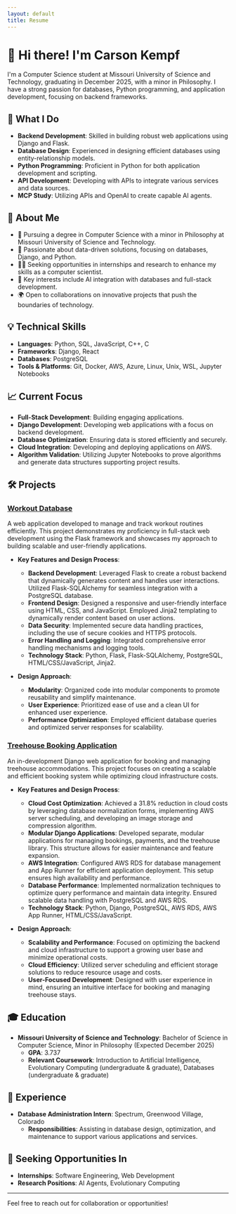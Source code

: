 ```yaml
---
layout: default
title: Resume
---
```

# 👋 Hi there! I'm Carson Kempf

I'm a Computer Science student at Missouri University of Science and Technology, graduating in December 2025, with a minor in Philosophy. I have a strong passion for databases, Python programming, and application development, focusing on backend frameworks.

## 🌟 What I Do

- **Backend Development**: Skilled in building robust web applications using Django and Flask.
- **Database Design**: Experienced in designing efficient databases using entity-relationship models.
- **Python Programming**: Proficient in Python for both application development and scripting.
- **API Development**: Developing with APIs to integrate various services and data sources.
- **MCP Study**: Utilizing APIs and OpenAI to create capable AI agents.

## 🌱 About Me

- 🔭 Pursuing a degree in Computer Science with a minor in Philosophy at Missouri University of Science and Technology.
- 🌱 Passionate about data-driven solutions, focusing on databases, Django, and Python.
- 👨‍💻 Seeking opportunities in internships and research to enhance my skills as a computer scientist.
- 🧠 Key interests include AI integration with databases and full-stack development.
- 🌍 Open to collaborations on innovative projects that push the boundaries of technology.

## 💡 Technical Skills

- **Languages**: Python, SQL, JavaScript, C++, C
- **Frameworks**: Django, React
- **Databases**: PostgreSQL
- **Tools & Platforms**: Git, Docker, AWS, Azure, Linux, Unix, WSL, Jupyter Notebooks

## 📈 Current Focus

- **Full-Stack Development**: Building engaging applications.
- **Django Development**: Developing web applications with a focus on backend development.
- **Database Optimization**: Ensuring data is stored efficiently and securely.
- **Cloud Integration**: Developing and deploying applications on AWS.
- **Algorithm Validation**: Utilizing Jupyter Notebooks to prove algorithms and generate data structures supporting project results.

## 🛠️ Projects

### [Workout Database](https://github.com/carsontkempf/WorkoutDatabase)

A web application developed to manage and track workout routines efficiently. This project demonstrates my proficiency in full-stack web development using the Flask framework and showcases my approach to building scalable and user-friendly applications.

- **Key Features and Design Process**:
  - **Backend Development**: Leveraged Flask to create a robust backend that dynamically generates content and handles user interactions. Utilized Flask-SQLAlchemy for seamless integration with a PostgreSQL database.
  - **Frontend Design**: Designed a responsive and user-friendly interface using HTML, CSS, and JavaScript. Employed Jinja2 templating to dynamically render content based on user actions.
  - **Data Security**: Implemented secure data handling practices, including the use of secure cookies and HTTPS protocols.
  - **Error Handling and Logging**: Integrated comprehensive error handling mechanisms and logging tools.
  - **Technology Stack**: Python, Flask, Flask-SQLAlchemy, PostgreSQL, HTML/CSS/JavaScript, Jinja2.

- **Design Approach**:
  - **Modularity**: Organized code into modular components to promote reusability and simplify maintenance.
  - **User Experience**: Prioritized ease of use and a clean UI for enhanced user experience.
  - **Performance Optimization**: Employed efficient database queries and optimized server responses for scalability.

### [Treehouse Booking Application](https://github.com/carsontkempf/RootsInnPlanning)

An in-development Django web application for booking and managing treehouse accommodations. This project focuses on creating a scalable and efficient booking system while optimizing cloud infrastructure costs.

- **Key Features and Design Process**:
  - **Cloud Cost Optimization**: Achieved a 31.8% reduction in cloud costs by leveraging database normalization forms, implementing AWS server scheduling, and developing an image storage and compression algorithm.
  - **Modular Django Applications**: Developed separate, modular applications for managing bookings, payments, and the treehouse library. This structure allows for easier maintenance and feature expansion.
  - **AWS Integration**: Configured AWS RDS for database management and App Runner for efficient application deployment. This setup ensures high availability and performance.
  - **Database Performance**: Implemented normalization techniques to optimize query performance and maintain data integrity. Ensured scalable data handling with PostgreSQL and AWS RDS.
  - **Technology Stack**: Python, Django, PostgreSQL, AWS RDS, AWS App Runner, HTML/CSS/JavaScript.

- **Design Approach**:
  - **Scalability and Performance**: Focused on optimizing the backend and cloud infrastructure to support a growing user base and minimize operational costs.
  - **Cloud Efficiency**: Utilized server scheduling and efficient storage solutions to reduce resource usage and costs.
  - **User-Focused Development**: Designed with user experience in mind, ensuring an intuitive interface for booking and managing treehouse stays.

## 🎓 Education

- **Missouri University of Science and Technology**: Bachelor of Science in Computer Science, Minor in Philosophy (Expected December 2025)
  - **GPA**: 3.737
  - **Relevant Coursework**: Introduction to Artificial Intelligence, Evolutionary Computing (undergraduate & graduate), Databases (undergraduate & graduate)

## 💼 Experience

- **Database Administration Intern**: Spectrum, Greenwood Village, Colorado
  - **Responsibilities**: Assisting in database design, optimization, and maintenance to support various applications and services.

## 🎯 Seeking Opportunities In

- **Internships**: Software Engineering, Web Development
- **Research Positions**: AI Agents, Evolutionary Computing

---

Feel free to reach out for collaboration or opportunities!
